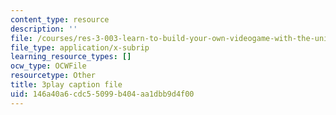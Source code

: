 ```yaml
---
content_type: resource
description: ''
file: /courses/res-3-003-learn-to-build-your-own-videogame-with-the-unity-game-engine-and-microsoft-kinect-january-iap-2017/146a40a6cdc55099b404aa1dbb9d4f00_s7i_Dpz-DLU.vtt
file_type: application/x-subrip
learning_resource_types: []
ocw_type: OCWFile
resourcetype: Other
title: 3play caption file
uid: 146a40a6-cdc5-5099-b404-aa1dbb9d4f00
---
```

